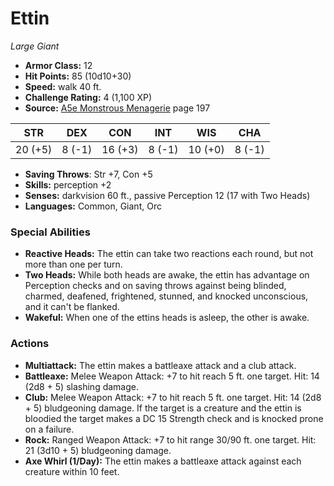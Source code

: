# Ettin

*Large* *Giant*

- **Armor Class:** 12
- **Hit Points:** 85 (10d10+30)
- **Speed:** walk 40 ft.
- **Challenge Rating:** 4 (1,100 XP)
- **Source:** [A5e Monstrous Menagerie](https://enpublishingrpg.com/products/level-up-monstrous-menagerie-a5e) page 197

| STR | DEX | CON | INT | WIS | CHA |
| --- | --- | --- | --- | --- | --- |
| 20 (+5) | 8 (-1) | 16 (+3) | 8 (-1) | 10 (+0) | 8 (-1) |

- **Saving Throws**: Str +7, Con +5
- **Skills:** perception +2
- **Senses:** darkvision 60 ft., passive Perception 12 (17 with Two Heads)
- **Languages:** Common, Giant, Orc

### Special Abilities

- **Reactive Heads:** The ettin can take two reactions each round, but not more than one per turn.
- **Two Heads:** While both heads are awake, the ettin has advantage on Perception checks and on saving throws against being blinded, charmed, deafened, frightened, stunned, and knocked unconscious, and it can't be flanked.
- **Wakeful:** When one of the ettins heads is asleep, the other is awake.

### Actions

- **Multiattack:** The ettin makes a battleaxe attack and a club attack.
- **Battleaxe:** Melee Weapon Attack: +7 to hit  reach 5 ft.  one target. Hit: 14 (2d8 + 5) slashing damage.
- **Club:** Melee Weapon Attack: +7 to hit  reach 5 ft.  one target. Hit: 14 (2d8 + 5) bludgeoning damage. If the target is a creature and the ettin is bloodied  the target makes a DC 15 Strength check and is knocked prone on a failure.
- **Rock:** Ranged Weapon Attack: +7 to hit  range 30/90 ft.  one target. Hit: 21 (3d10 + 5) bludgeoning damage.
- **Axe Whirl (1/Day):** The ettin makes a battleaxe attack against each creature within 10 feet.


